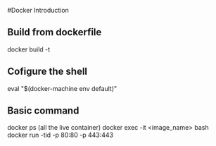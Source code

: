 #Docker Introduction

## Build from dockerfile
docker build -t <tagThatYouPrefer> <locationDockerFile>

## Cofigure the shell
eval "$(docker-machine env default)"

## Basic command
docker ps (all the live container)
docker exec -it <image_name> bash
docker run -tid -p 80:80 -p 443:443 <image>

